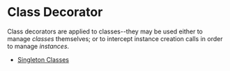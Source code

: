 # Class Decorator

Class decorators are applied to classes--they may be used either to manage *classes* themselves; or to intercept instance creation calls in order to manage *instances*.

- [Singleton Classes](101-singleton-classes.md)
